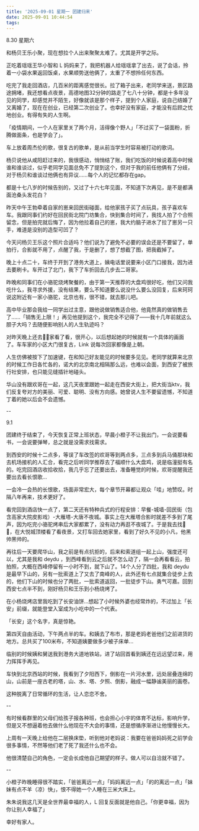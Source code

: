 ```yaml
---
title: '2025-09-01 星期一 团建归来'
date: 2025-09-01 10:44:54
tags:
---
```


8.30 星期六

和杨贝王乐小聚，现在想拉个人出来聚聚太难了。尤其是开学之际。

正吃着瑶瑶王华小智和 L 妈妈来了，我把机器人给瑶瑶拿了出去，说了会话，拎着一小袋水果返回饭桌，水果顺势送他俩了，太重了不想拎任何东西。

吃完了我走回酒店，几百米的距离感觉很长。拉了箱子出来，老同学来送，景区路途拥堵，我还想看点夜景，高德地图32分钟的路走了七八十分钟，都是十多年没见的同学，却感觉并不陌生，好像就该是那个样子，提到个人家庭，说自己结婚了又离婚了，现在在创业，已经第二次创业了。也幸好没有家庭，才能没有后顾之忧地创业。有得有失的人生啊。

「疫情期间，一个人在家里关了两个月，活得像个野人」「不过买了一袋面粉，折腾做面条，也是学会了」。

车上放着周杰伦的歌，很复古的歌单，是从前当学生时容易被打动的歌词。

杨贝说他从咸阳赶过来的，我很感动，悄悄结了账，我们吃饭的时候说着高中时候谁和谁谈过，似乎老同学见面总免不了提到这个，但对于我的前任他俩有了分歧，对于杨贝和谁谈过他俩也有异议……每个人的记忆都存在gap。

都是十七八岁的时候告别的，又过了十六七年见面，不知道下次再见，是不是都满面沧桑头发花白？

昨天中午王勃牵着自家的崽来回民街碰面，给他家孩子买了点玩具，孩子喜欢车车。我跟同事们约好在回民街北院门坊集合，快到集合时间了，我找人拍了个合照留念，但是拍完就后悔了，因为他拉着自己的崽，我大约脑子进水了拉了崽另一只手，难道是没别的造型可凹了？

今天问杨贝王乐这个照片合适吗？他们说为了避免不必要的误会还是不要留了，单拍行，合影就不用了，点醒了我，于是删了，想了想截了图，把我截掉了。

晚上十点二十，车终于开到了港务大道上，姨电话里说要来小区门口接我，因为进去要刷卡。车开过了北门，我下了车折回去几步去二哥家。

昨晚和同事们在小骆驼烧烤聚餐的，由于第一天推荐的大盘鸡很好吃，他们又问我吃什么，我寻求外援，没有结果，要么不知道要么说没什么要么没回复，后来珂珂说这附近有一家小骆驼，北京也有，很不错，就去那儿吧。

高中毕业那会我给一同学出过主意，跟他说做销售适合他，他竟然真的做销售去了……「销售无上限！」再见他提到这个，我完全不记得了——我十几年前就这么胆子大吗？去随便影响别人的人生轨迹吗？

对昨天晚上还去🚗🚗家看了看，很开心，以后想起她的时候就有一个具体的画面了。车车家的小区大门很复古，Link 说每次回家都像是上朝。

人生仿佛被按下了加速键，在和知己好友能见的时候要多见见。老同学就算来北京的时候工作日各忙各的，诺大的北京南北相隔那么远，也难以会面，到西安了被旅行社安排，也只能见缝插针地碰头。

华山没有跟欢哥在一起，这几天夜里跟她一起走在西安大街上，把大街当ktv，我们反复夸对方的美丽、可爱、聪明、没有方向感。她曾说人生不要留遗憾，不知道丁着的她以后会不会遗憾。

--

9.1 

团建终于结束了，今天恢复正常上班状态，早晨小橙子不让我出门，一会说要看书，一会说要弹琴，总之就是没需求找需求。

到西安的时候十二点多，等误了车改签的欢哥等到两点多，三点多到兵马俑那块和去机场接机的人汇合，看完之后听同学推荐去了福顺什么大盘鸡，说是临潼挺有名的。吃完回酒店收拾收拾，我几乎忘了还要出去，准备睡觉的时候，欢哥提醒我还要出去看长恨歌...

一会冷一会热的长恨歌，场面非常宏大，每个章节开幕都让观众「哇」地赞叹。时隔八年再来，技术更好了。

看完回到酒店快一点了，第二天还有特种兵式的行程安排：早餐-城墙-回民街（包含高家大院皮影戏）-大雁塔-大唐不夜城。事实上在大雁塔合影时就差不多到了尾声，因为吃完小骆驼烤串后大家都累了，没有动力再逛不夜城了。于是我去找🚗🚗，在大悦城顶楼看了看夜景，又打车回去她家里，看到了好久不见的小凡，他黑帅黑帅的。

再往后一天要爬华山，我之前是有点抗拒的，后来和索道组一起上山，强度还可以，尤其是我和 deydu ，到西峰看到云之后就不怎么动了，隔一会再看看云，拍拍照，大概在西峰停留有一小时不到，就下山了。14个人分了四批，我和 deydu 是最早下山的，另有一批索道上了又去了南峰的人，此外还有七点就集合徒步上去的，他们下山的时候也分了两批，一批索道返回，一批徒步下山。勇气可嘉。回到西安七点半不到，刚好杨贝和王乐到小杨烧烤了。

在小杨烧烤店里我吃到了长安油饼...想起了小时候外婆也经常炸的，不过加上「长安」前缀，就能登堂入室成为小吃中的一个代表。

「长安」这个名字，真是惊艳。

第四天自由活动，下午两点半的车。和姨去了布市，那是老妈老爸他们之前进货的地方。总共买了100米布，不知道姨要做多少被子床单...

临别的时候姨和舅送我到港务大道地铁站，进了站回首看到姨还在远远望过来，用力挥挥手再见。

车快到北京西站的时候，我看到了夕阳西下，倒影在一片河水里，远处层叠连绵的山，山前是一座古老的塔，山、水、塔、夕照、倒影，融成一幅静谧美丽的画卷。

这种脱离了日常循环的生活，让人恋恋不舍。

--

有时候看群里的父母们给孩子报各种班，也会担心小宇的体育不达标，影响升学，但是又不想逼着他去做什么他现在不大会的事情，还是想循序渐进让他慢慢长大。

上周有一天晚上给他在二层换床垫，听到他对老妈说：我要在爸爸妈妈死之前学会很多事情，不然等他们老了死了我还什么也不会。

他很清楚自己的角色，一定会长成他自己期望的样子。做人可以自洽就不错了。

--

小橙子昨晚睡得很不踏实，「爸爸离远一点」「妈妈离远一点」「的的离远一点」「妹妹有点不羊（凉）快」，恨不得她一个人睡在三米大床上。

朱朱说我这几天是全世界最幸福的人，L 回复反面就是他自己。「你更幸福，因为你让别人幸福了」

幸好有家人。

